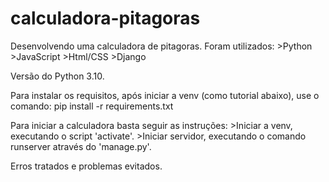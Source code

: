 # calculadora-pitagoras

Desenvolvendo uma calculadora de pitagoras.
Foram utilizados: 
    >Python
    >JavaScript
    >Html/CSS
    >Django

Versão do Python 3.10.

Para instalar os requisitos, após iniciar a venv (como tutorial abaixo), use o comando:
    pip install -r requirements.txt




Para iniciar a calculadora basta seguir as instruções:
    >Iniciar a venv, executando o script 'activate'.
    >Iniciar servidor, executando o comando runserver através do 'manage.py'.




Erros tratados e problemas evitados.
